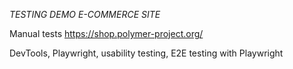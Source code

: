 *TESTING DEMO E-COMMERCE SITE*

Manual tests https://shop.polymer-project.org/

DevTools, Playwright, usability testing, E2E testing with Playwright
